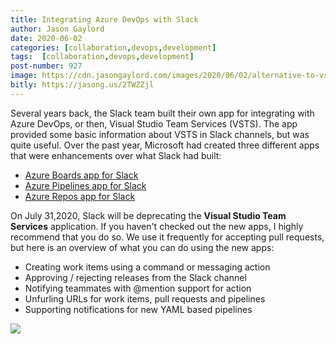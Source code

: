 ```yaml
---
title: Integrating Azure DevOps with Slack
author: Jason Gaylord
date: 2020-06-02
categories: [collaboration,devops,development]
tags:  [collaboration,devops,development]
post-number: 927
image: https://cdn.jasongaylord.com/images/2020/06/02/alternative-to-vsts-app-in-slack.jpg
bitly: https://jasong.us/2TWZZjl
---
```


Several years back, the Slack team built their own app for integrating with Azure DevOps, or then, Visual Studio Team Services (VSTS). The app provided some basic information about VSTS in Slack channels, but was quite useful. Over the past year, Microsoft had created three different apps that were enhancements over what Slack had built:

- [Azure Boards app for Slack](https://jasong.us/3eGYai6)
- [Azure Pipelines app for Slack](https://jasong.us/2zGvJ5q)
- [Azure Repos app for Slack](https://jasong.us/36RFc5G)

On July 31,2020, Slack will be deprecating the **Visual Studio Team Services** application. If you haven't checked out the new apps, I highly recommend that you do so. We use it frequently for accepting pull requests, but here is an overview of what you can do using the new apps:

- Creating work items using a command or messaging action
- Approving / rejecting releases from the Slack channel
- Notifying teammates with @mention support for action
- Unfurling URLs for work items, pull requests and pipelines
- Supporting notifications for new YAML based pipelines

![](https://cdn.jasongaylord.com/images/2020/06/02/alternative-to-vsts-app-in-slack.jpg)